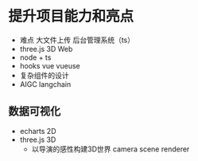 # 提升项目能力和亮点

- 难点 
    大文件上传 后台管理系统（ts）
- three.js 3D Web
- node + ts
- hooks vue vueuse
- 复杂组件的设计
- AIGC langchain 

## 数据可视化
- echarts  2D
- three.js 3D
     - 以导演的感性构建3D世界
        camera  scene  renderer